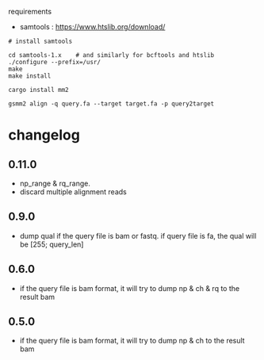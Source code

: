 

requirements
* samtools : https://www.htslib.org/download/

```
# install samtools

cd samtools-1.x    # and similarly for bcftools and htslib
./configure --prefix=/usr/
make
make install
```



```
cargo install mm2

gsmm2 align -q query.fa --target target.fa -p query2target
```


# changelog

## 0.11.0

* np_range & rq_range. 
* discard multiple alignment reads


## 0.9.0

* dump qual if the query file is bam or fastq. if query file is fa, the qual will be [255; query_len]

## 0.6.0

* if the query file is bam format, it will try to dump np & ch & rq to the result bam

## 0.5.0

* if the query file is bam format, it will try to dump np & ch to the result bam